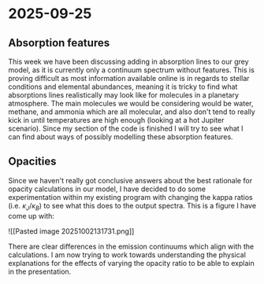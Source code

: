 # 2025-09-25

## Absorption features

This week we have been discussing adding in absorption lines to our grey model, as it is currently only a continuum spectrum without features. This is proving difficult as most information available online is in regards to stellar conditions and elemental abundances, meaning it is tricky to find what absorptions lines realistically may look like for molecules in a planetary atmosphere. The main molecules we would be considering would be water, methane, and ammonia which are all molecular, and also don't tend to really kick in until temperatures are high enough (looking at a hot Jupiter scenario). Since my section of the code is finished I will try to see what I can find about ways of possibly modelling these absorption features.

## Opacities

Since we haven't really got conclusive answers about the best rationale for opacity calculations in our model, I have decided to do some experimentation within my existing program with changing the kappa ratios (i.e. $\kappa_J/\kappa_B$) to see what this does to the output spectra. This is a figure I have come up with:

![[Pasted image 20251002131731.png]]

There are clear differences in the emission continuums which align with the calculations. I am now trying to work towards understanding the physical explanations for the effects of varying the opacity ratio to be able to explain in the presentation.
